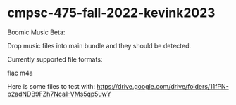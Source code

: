 # cmpsc-475-fall-2022-kevink2023

Boomic Music Beta:

Drop music files into main bundle and they should be detected. 

Currently supported file formats:

flac
m4a

Here is some files to test with: https://drive.google.com/drive/folders/11fPN-p2adNDB9FZh7Nca1-VMs5qp5uwY